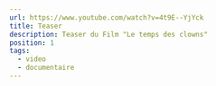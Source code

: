 ```yaml
---
url: https://www.youtube.com/watch?v=4t9E--YjYck
title: Teaser
description: Teaser du Film "Le temps des clowns"
position: 1
tags:
  - video
  - documentaire
---
```

